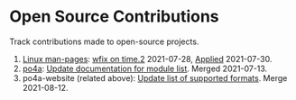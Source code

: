 # Open Source Contributions
Track contributions made to open-source projects.

1. [Linux man-pages](https://www.kernel.org/doc/man-pages/): [wfix on time.2](https://lore.kernel.org/linux-man/CAL9Lf7yp7ychhStn6yEPLxntMyfNk5k-SWgk3AShDSCGZ-Lwfw@mail.gmail.com/) 2021-07-28, [Applied](https://lore.kernel.org/linux-man/11f3d828-495c-c39d-da72-21922edf7afb@gmail.com/) 2021-07-30.
2. [po4a](https://po4a.org/index.php.en): [Update documentation for module list](https://github.com/mquinson/po4a/pull/312). Merged 2021-07-13.
3. po4a-website (related above): [Update list of supported formats](https://github.com/mquinson/po4a-website/pull/11). Merge 2021-08-12.

